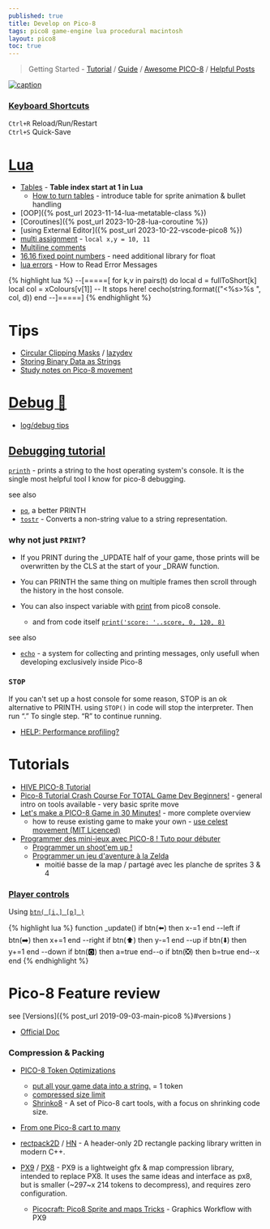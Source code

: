 ```yaml
---
published: true
title: Develop on Pico-8
tags: pico8 game-engine lua procedural macintosh
layout: pico8
toc: true
---
```

> Getting Started - [Tutorial](https://forum.clockworkpi.com/t/pico-8-gamedev-1-getting-started-tutorial/2347) / [Guide](https://nerdyteachers.com/PICO-8/Guide/?Getting-started) / [Awesome PICO-8](https://pico-8.github.io/awesome-PICO-8/) / [Helpful Posts](https://www.lexaloffle.com/bbs/?tid=46423&tkey=nRj2qnQJGlshLM9R9bJs)

<link rel="shortcut icon" href="https://static.wikia.nocookie.net/pico-8/images/4/4a/Site-favicon.ico/revision/latest?cb=20210713144653" type="image/x-icon" />

<script src="/assets/js/toc.js"></script>

[![caption](https://media2.dev.to/dynamic/image/width=400%2Cheight=%2Cfit=scale-down%2Cgravity=auto%2Cformat=auto/https%3A%2F%2Fdev-to-uploads.s3.amazonaws.com%2Fuploads%2Farticles%2Frny64w70l0srpa0r53ud.jpg) ](https://dev.to/cmiles74/getting-started-with-pico-8-4nla)

### [Keyboard Shortcuts](https://pico-8.fandom.com/wiki/Keyboard_Shortcuts)
`Ctrl+R`  Reload/Run/Restart    
`Ctrl+S`  Quick-Save              

# [Lua](https://pico-8.fandom.com/wiki/Lua)
- [Tables](https://pico-8.fandom.com/wiki/Tables) - **Table index start at 1 in Lua**
	- [How to turn tables](https://www.lexaloffle.com/bbs/?tid=44686) - introduce table for sprite animation & bullet handling
- [OOP]({% post_url 2023-11-14-lua-metatable-class %})
- [Coroutines]({% post_url 2023-10-28-lua-coroutine %})
- [using External Editor]({% post_url 2023-10-22-vscode-pico8 %})
- [multi assignment](https://stackoverflow.com/questions/15256516/how-does-multiple-assignment-work) - `local x,y = 10, 11`
- [Multiline comments](https://stackoverflow.com/a/22722493/51386)
- [16.16 fixed point numbers](https://www.lexaloffle.com/bbs/?tid=39319) - need additional library for float
- [lua errors](https://nerdyteachers.com/PICO-8/Guide/errors) - How to Read Error Messages

{% highlight lua %}
--[=====[ 
for k,v in pairs(t) do
   local d = fullToShort[k]
   local col = xColours[v[1]] -- It stops here!
   cecho(string.format(("<%s>%s ", col, d))
end
--]=====]
{% endhighlight %}


# Tips
- [Circular Clipping Masks](https://www.lexaloffle.com/bbs/?tid=46286) / [lazydev](https://www.youtube.com/watch?v=435tL1chJhI)
- [Storing Binary Data as Strings](https://www.lexaloffle.com/bbs/?tid=38692)
- [Study notes on Pico-8 movement](https://ljvmiranda921.github.io/notebook/2021/01/31/pico8-offset/)


# [Debug 🐛](https://www.reddit.com/r/pico8/comments/s1dzk9/how_to_debug_a_game_in_pico8/)

- [log/debug tips](https://youtu.be/srPKBhzgZhc?feature=shared&t=392)



## [Debugging tutorial](https://www.lexaloffle.com/bbs/?tid=42367)
[`printh`](https://www.lexaloffle.com/bbs/?tid=2549) -  prints a string to the host operating system's console. It is the single most helpful tool I know for pico-8 debugging.

see also 
- [`pq`](https://www.lexaloffle.com/bbs/?tid=42367), a better PRINTH
- [`tostr`](https://pico-8.fandom.com/wiki/Tostr) - Converts a non-string value to a string representation.

### why not just `PRINT`?
- If you PRINT during the _UPDATE half of your game, those prints will be overwritten by the CLS at the start of your _DRAW function.
- You can PRINTH the same thing on multiple frames then scroll through the history in the host console.

- You can also inspect variable with [print](https://youtu.be/srPKBhzgZhc?feature=shared&t=680) from pico8 console.
	- and from code itself  [`print('score: '..score, 0, 120, 8)`](https://pico-8.fandom.com/wiki/Print)
    
see also
- [`echo`](https://nerdyteachers.com/PICO-8/Guide/echo) - a system for collecting and printing messages, only usefull when developing exclusively inside Pico-8

### `STOP`
If you can't set up a host console for some reason, STOP is an ok alternative to PRINTH.
using `STOP()` in code will stop the interpreter. Then run “.” To single step. “R” to continue running.

- [HELP: Performance profiling?](https://www.lexaloffle.com/bbs/?pid=51496)

# Tutorials
- [HIVE PICO-8 Tutorial](https://hive.saysi.org/pico8)
- [Pico-8 Tutorial Crash Course For TOTAL Game Dev Beginners!](https://www.youtube.com/watch?v=LTMN5ItzzuA) - general intro on tools available - very basic sprite move
- [Let's make a PICO-8 Game in 30 Minutes!](https://www.youtube.com/watch?v=RJN83kSzh2k) - more complete overview
	- how to reuse existing game to make your own - [use celest movement (MIT Licenced)](https://www.youtube.com/watch?v=RJN83kSzh2k&t=258s)
- [Programmer des mini-jeux avec PICO-8 ! Tuto pour débuter](https://www.youtube.com/watch?v=YXbR0eqPoAw&list=PLHKUrXMrDS5t3ibCCh412ZAy0slIv3jeE&index=1)
	- [Programmer un shoot'em up !](https://www.youtube.com/watch?v=Ri8fqTMizmI&list=PLHKUrXMrDS5t3ibCCh412ZAy0slIv3jeE&index=3)
	- [Programmer un jeu d'aventure à la Zelda](https://www.youtube.com/watch?v=opj-iZG1m94&list=PLHKUrXMrDS5t3ibCCh412ZAy0slIv3jeE&index=5)
		- moitié basse de la map / partagé avec les planche de sprites 3 & 4
 
### [Player controls](https://nerdyteachers.com/PICO-8/Guide/?Controls)

Using [`btn( [i,] [p] )`](http://pico8wiki.com/index.php?title=Btn)

{% highlight lua %}
function _update()
	if btn(⬅️) then x-=1 end --left
	if btn(➡️) then x+=1 end --right
	if btn(⬆️) then y-=1 end --up
	if btn(⬇️) then y+=1 end --down
	if btn(🅾) then a=true end--o
	if btn(❎) then b=true end--x
end
{% endhighlight %}


# Pico-8 Feature review

see [Versions]({% post_url 2019-09-03-main-pico8 %}#versions )
- [Official Doc](https://github.com/THE-ORONCO/pico-8/blob/master/pico-8_manual.md)

### Compression & Packing

- [PICO-8 Token Optimizations](https://github.com/seleb/PICO-8-Token-Optimizations)
	- [ put all your game data into a string.](https://www.reddit.com/r/pico8/comments/17ehiba/which_of_these_methods_is_better/) = 1 token 
	- [compressed size limit](https://www.lexaloffle.com/bbs/?tid=3205)
    - [Shrinko8](https://github.com/thisismypassport/shrinko8#shrinko8) - A set of Pico-8 cart tools, with a focus on shrinking code size.
- [From one Pico-8 cart to many](https://retroactive.me/post/from-one-pico-cart-to-many/)
- [rectpack2D](https://github.com/TeamHypersomnia/rectpack2D#rectpack2d) / [HN](https://news.ycombinator.com/item?id=36469297) - A header-only 2D rectangle packing library written in modern C++.

- [PX9](https://www.lexaloffle.com/bbs/?tid=34058) / [PX8](https://www.lexaloffle.com/bbs/?tid=3930) - PX9 is a lightweight gfx & map compression library, intended to replace PX8. It uses the same ideas and interface as px8, but is smaller (~297~x 214 tokens to decompress), and requires zero configuration.
	- [Picocraft: Pico8 Sprite and maps Tricks](https://yourykiki.itch.io/picocraft/devlog/949482/picocraft-pico8-sprite-and-maps-tricks) - Graphics Workflow with PX9
